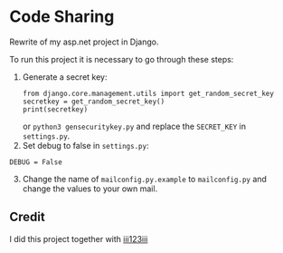 # Code Sharing

Rewrite of my asp.net project in Django.

To run this project it is necessary to go through these steps:
1. Generate a secret key:
    ```
    from django.core.management.utils import get_random_secret_key  
    secretkey = get_random_secret_key()
    print(secretkey)
    ```
    or ```python3 gensecuritykey.py```
    and replace the `SECRET_KEY` in `settings.py`.
2. Set debug to false in `settings.py`:
```
DEBUG = False
```
3. Change the name of `mailconfig.py.example` to `mailconfig.py` and change the values to your own mail.

## Credit
I did this project together with [iii123iii](https://github.com/iii123iii)